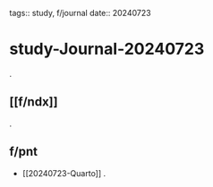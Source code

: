 tags:: study, f/journal
date:: 20240723

# study-Journal-20240723
.
## [[f/ndx]]
.
## f/pnt
  - [[20240723-Quarto]]
.
